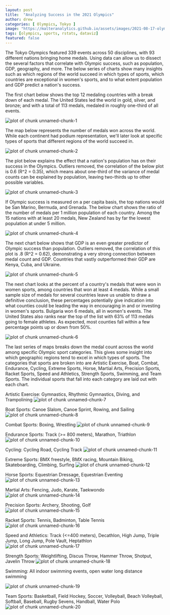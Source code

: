 ```yaml
---
layout: post
title:  "Analyzing Success in the 2021 Olympics"
author: drew
categories: [ Olympics, Tokyo ]
image: "https://malteranalytics.github.io/assets/images/2021-08-17-olympics/image2.png"
tags: [olympics, sports, rstats, dataviz]
featured: false
---
```





The Tokyo Olympics featured 339 events across 50 disciplines, with 93 different nations bringing home medals.  Using data can allow us to dissect the several factors that correlate with Olympic success, such as population, GDP, geography, and more.  The below series of charts show many insights such as which regions of the world succeed in which types of sports, which countries are exceptional in women's sports, and to what extent population and GDP predict a nation's success.  

The first chart below shows the top 12 medaling countries with a break down of each medal.  The United States led the world in gold, silver, and bronze; and with a total of 113 medals, medaled in roughly one-third of all events.


  
  

![plot of chunk unnamed-chunk-1](/assets/images/2021-08-17-olympics/image1.png) 


The map below represents the number of medals won across the world.  While each continent had podium representation, we'll later look at specific types of sports that different regions of the world succeed in. 

![plot of chunk unnamed-chunk-2](/assets/images/2021-08-17-olympics/image2.png) 

The plot below explains the effect that a nation's population has on their success in the Olympics.  Outliers removed, the correlation of the below plot is 0.6 (R^2 = 0.35), which means about one-third of the variance of medal counts can be explained by population, leaving two-thirds up to other possible variables.  


![plot of chunk unnamed-chunk-3](/assets/images/2021-08-17-olympics/image3.png) 

If Olympic success is measured on a per capita basis, the top nations would be San Marino, Bermuda, and Grenada.  The below chart shows the ratio of the number of medals per 1 million population of each country.   Among the 15 nations with at least 20 medals, New Zealand has by far the lowest population at under 5 million. 

![plot of chunk unnamed-chunk-4](/assets/images/2021-08-17-olympics/image4.png) 

The next chart below shows that GDP is an even greater predictor of Olympic success than population.  Outliers removed, the correlation of this plot is .8 (R^2 = 0.62), demonstrating a very strong connection between medal count and GDP.   Countries that vastly outperformed their GDP are Kenya, Cuba, and Ukraine. 


![plot of chunk unnamed-chunk-5](/assets/images/2021-08-17-olympics/image5.png)

The next chart looks at the percent of a country's medals that were won in women sports, among countries that won at least 4 medals.  While a small sample size of medals for several countries leave us unable to draw a definitive conclusion, these percentages potentially give indication into what counties could be leading the way in encouraging in and or investing in women's sports.  Bulgaria won 6 medals, all in women's events.  The United States also ranks near the top of the list with 63% of 113 medals going to female athletes.  As expected, most counties fall within a few percentage points up or down from 50%.



![plot of chunk unnamed-chunk-6](/assets/images/2021-08-17-olympics/image6.png) 


The last series of maps breaks down the medal count across the world among specific Olympic sport categories.  This gives some insight into which geographic regions tend to excel in which types of sports.  The categories that sports are broken into are Artistic Exercise, Boat, Combat, Endurance, Cycling, Extreme Sports, Horse, Martial Arts, Precision Sports, Racket Sports, Speed and Athletics, Strength Sports, Swimming, and Team Sports.  The individual sports that fall into each category are laid out with each chart.  



Artistic Exercise: Gymnastics, Rhythmic Gymnastics, Diving, and Trampolining
![plot of chunk unnamed-chunk-7](/assets/images/2021-08-17-olympics/image7.png) 

Boat Sports: Canoe Slalom, Canoe Sprint, Rowing, and Sailing
![plot of chunk unnamed-chunk-8](/assets/images/2021-08-17-olympics/image8.png) 

Combat Sports: Boxing, Wrestling
![plot of chunk unnamed-chunk-9](/assets/images/2021-08-17-olympics/image9.png) 

Endurance Sports: Track (>= 800 meters), Marathon, Triathlon
![plot of chunk unnamed-chunk-10](/assets/images/2021-08-17-olympics/image10.png) 


Cycling: Cycling Road, Cycling Track
![plot of chunk unnamed-chunk-11](/assets/images/2021-08-17-olympics/image11.png) 

Extreme Sports: BMX freestyle, BMX racing, Mountain Biking, Skateboarding, Climbing, Surfing
![plot of chunk unnamed-chunk-12](/assets/images/2021-08-17-olympics/image12.png) 

Horse Sports: Equestrian Dressage, Equestrian Eventing
![plot of chunk unnamed-chunk-13](/assets/images/2021-08-17-olympics/image13.png) 

Martial Arts: Fencing, Judo, Karate, Taekwondo
![plot of chunk unnamed-chunk-14](/assets/images/2021-08-17-olympics/image14.png) 

Precision Sports: Archery, Shooting, Golf
![plot of chunk unnamed-chunk-15](/assets/images/2021-08-17-olympics/image15.png) 

Racket Sports: Tennis, Badminton, Table Tennis
![plot of chunk unnamed-chunk-16](/assets/images/2021-08-17-olympics/image16.png) 


Speed and Athletics: Track (<=400 meters), Decathlon, High Jump, Triple Jump, Long Jump, Pole Vault, Heptathlon 
![plot of chunk unnamed-chunk-17](/assets/images/2021-08-17-olympics/image17.png) 

Strength Sports: Weightlifting, Discus Throw, Hammer Throw, Shotput, Javelin Throw
![plot of chunk unnamed-chunk-18](/assets/images/2021-08-17-olympics/image18.png) 

Swimming: All indoor swimming events, open water long distance swimming

![plot of chunk unnamed-chunk-19](/assets/images/2021-08-17-olympics/image19.png) 

Team Sports: Basketball, Field Hockey, Soccer, Volleyball, Beach Volleyball, Softball, Baseball, Rugby Sevens, Handball, Water Polo
![plot of chunk unnamed-chunk-20](/assets/images/2021-08-17-olympics/image20.png) 


